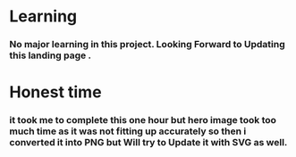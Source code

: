 # Learning 
### No major learning in this project. Looking Forward to Updating this landing page .
# Honest time 
### it took me to complete this one hour but hero image took too much time as it was not fitting up accurately so then i converted it into PNG but Will try to Update it with SVG as well. 